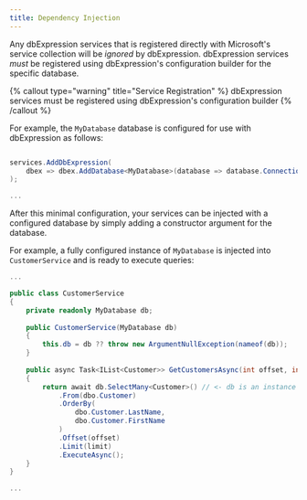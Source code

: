 ```yaml
---
title: Dependency Injection
---
```


Any dbExpression services that is registered directly with Microsoft's service collection will be *ignored* by dbExpression.  dbExpression services *must* be registered using dbExpression's 
configuration builder for the specific database.

{% callout type="warning" title="Service Registration" %}
dbExpression services must be registered using dbExpression's configuration builder
{% /callout %}

For example, the ```MyDatabase``` database is configured for use with dbExpression as follows:
```csharp

services.AddDbExpression(
    dbex => dbex.AddDatabase<MyDatabase>(database => database.ConnectionString.Use(config.GetConnectionString("MyDatabase")))
);

...
```

After this minimal configuration, your services can be injected with a configured database by simply adding a constructor argument for the database.

For example, a fully configured instance of ```MyDatabase``` is injected into ```CustomerService``` and is ready to execute queries:

```csharp
...

public class CustomerService
{
    private readonly MyDatabase db;
    
    public CustomerService(MyDatabase db)
    {
        this.db = db ?? throw new ArgumentNullException(nameof(db));
    }
    
    public async Task<IList<Customer>> GetCustomersAsync(int offset, int limit)
    {
        return await db.SelectMany<Customer>() // <- db is an instance of MyDatabase
            .From(dbo.Customer)
            .OrderBy(
                dbo.Customer.LastName, 
                dbo.Customer.FirstName
            )
            .Offset(offset)
            .Limit(limit)
            .ExecuteAsync();
    }
}

...
```